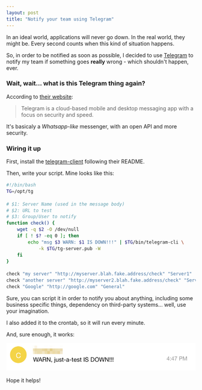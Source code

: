 ```yaml
---
layout: post
title: "Notify your team using Telegram"
---
```


In an ideal world, applications will never go down. In the real world, they
might be. Every second counts when this kind of situation happens.

So, in order to be notified as soon as possible, I decided to use
[Telegram][telegram] to notify my team if something goes **really** wrong -
which shouldn't happen, ever.

### Wait, wait... what is this Telegram thing again?

According to [their website][telegram]:

> Telegram is a cloud-based mobile and desktop messaging app with a focus on
> security and speed.

It's basicaly a _Whatsapp-like_ messenger, with an open API and more security.

### Wiring it up

First, install the [telegram-client][tg] following their README.

Then, write your script. Mine looks like this:

```sh
#!/bin/bash
TG=/opt/tg

# $1: Server Name (used in the message body)
# $2: URL to test
# $3: Group/User to notify
function check() {
	wget -q $2 -O /dev/null
	if [ ! $? -eq 0 ]; then
		echo "msg $3 WARN: $1 IS DOWN!!!" | $TG/bin/telegram-cli \
			-k $TG/tg-server.pub -W
	fi
}

check "my server" "http://myserver.blah.fake.address/check" "Server1"
check "another server" "http://myserver2.blah.fake.address/check" "Server2"
check "Google" "http://google.com" "General"
```

Sure, you can script it in order to notify you about anything, including some
business specific things, dependency on third-party systems... well, use your
imagination.

I also added it to the crontab, so it will run every minute.

And, sure enough, it works:

![telegram screenshot](/public/images/telegram-just-a-test.png)

Hope it helps!

[tg]: https://telegram.org/dl/cli
[telegram]: https://telegram.org

